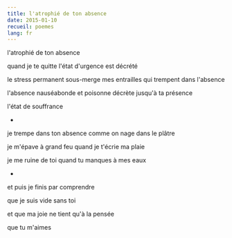 ```yaml
---
title: l'atrophié de ton absence
date: 2015-01-10
recueil: poemes
lang: fr
---
```


l'atrophié de ton absence

quand je te quitte
l'état d'urgence est décrété

le stress permanent sous-merge mes entrailles qui trempent dans l'absence

l'absence nauséabonde et poisonne
décrète jusqu'à ta présence

l'état de souffrance

*

je trempe dans ton absence comme on nage dans le plâtre

je m'épave à grand feu quand je t'écrie ma plaie

je me ruine de toi quand tu manques à mes eaux

*

et puis
je finis par comprendre

que je suis vide sans toi

et que ma joie ne tient qu'à la pensée

que tu m'aimes
